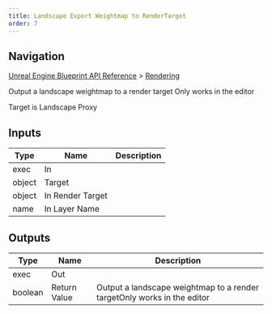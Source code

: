 ```yaml
---
title: Landscape Export Weightmap to RenderTarget
order: 7
---
```

## Navigation

[Unreal Engine Blueprint API Reference](https://dev.epicgames.com/documentation/en-us/unreal-engine/BlueprintAPI) > [Rendering](https://dev.epicgames.com/documentation/en-us/unreal-engine/BlueprintAPI/Rendering)

Output a landscape weightmap to a render target
Only works in the editor

Target is Landscape Proxy

## Inputs

| Type | Name | Description |
| --- | --- | --- |
| exec | In |  |
| object | Target |  |
| object | In Render Target |  |
| name | In Layer Name |  |

## Outputs

| Type | Name | Description |
| --- | --- | --- |
| exec | Out |  |
| boolean | Return Value | Output a landscape weightmap to a render targetOnly works in the editor |
